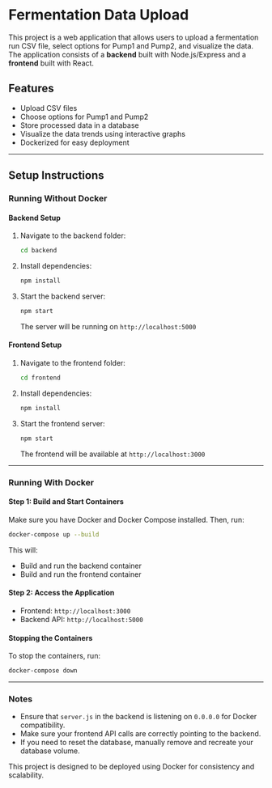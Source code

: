 # Fermentation Data Upload

This project is a web application that allows users to upload a fermentation run CSV file, select options for Pump1 and Pump2, and visualize the data. The application consists of a **backend** built with Node.js/Express and a **frontend** built with React.

## Features
- Upload CSV files
- Choose options for Pump1 and Pump2
- Store processed data in a database
- Visualize the data trends using interactive graphs
- Dockerized for easy deployment

---
## Setup Instructions

### Running Without Docker
#### **Backend Setup**
1. Navigate to the backend folder:
   ```sh
   cd backend
   ```
2. Install dependencies:
   ```sh
   npm install
   ```
3. Start the backend server:
   ```sh
   npm start
   ```
   The server will be running on `http://localhost:5000`

#### **Frontend Setup**
1. Navigate to the frontend folder:
   ```sh
   cd frontend
   ```
2. Install dependencies:
   ```sh
   npm install
   ```
3. Start the frontend server:
   ```sh
   npm start
   ```
   The frontend will be available at `http://localhost:3000`

---

### Running With Docker
#### **Step 1: Build and Start Containers**
Make sure you have Docker and Docker Compose installed. Then, run:
```sh
docker-compose up --build
```
This will:
- Build and run the backend container
- Build and run the frontend container

#### **Step 2: Access the Application**
- Frontend: `http://localhost:3000`
- Backend API: `http://localhost:5000`

#### **Stopping the Containers**
To stop the containers, run:
```sh
docker-compose down
```

---

### Notes
- Ensure that `server.js` in the backend is listening on `0.0.0.0` for Docker compatibility.
- Make sure your frontend API calls are correctly pointing to the backend.
- If you need to reset the database, manually remove and recreate your database volume.

This project is designed to be deployed using Docker for consistency and scalability.

